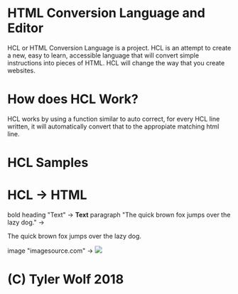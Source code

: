 # HTML Conversion Language and Editor
HCL or HTML Conversion Language is a project. HCL is an attempt to create a new, easy to learn, accessible language that will convert simple instructions into pieces of HTML. HCL will change the way that you create websites.

# How does HCL Work?
HCL works by using a function similar to auto correct, for every HCL line written, it will automatically convert that to the appropiate matching html line.

# HCL Samples

# HCL -> HTML
bold heading "Text" -> <h><b>Text</b></h>
paragraph "The quick brown fox jumps over the lazy dog." -> <p>The quick brown fox jumps over the lazy dog.</p>
image "imagesource.com" -> <img src=imagesource.com>














# (C) Tyler Wolf 2018
